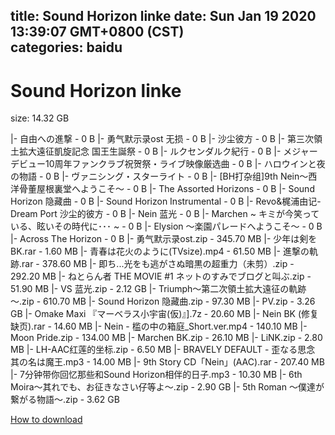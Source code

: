 
title: Sound Horizon linke
date: Sun Jan 19 2020 13:39:07 GMT+0800 (CST)    
categories: baidu
---

# Sound Horizon linke
size: 14.32 GB
 
 
|- 自由への進撃 - 0 B
|- 勇气默示录ost  无损 - 0 B
|- 沙尘彼方 - 0 B
|- 第三次領土拡大遠征凱旋記念 国王生誕祭 - 0 B
|- ルクセンダルク紀行 - 0 B
|- メジャーデビュー10周年ファンクラブ祝贺祭・ライブ映像厳选曲 - 0 B
|- ハロウインと夜の物語 - 0 B
|- ヴァニシング・スターライト - 0 B
|- [BH打杂组]9th Nein～西洋骨董屋根裏堂へようこそ～ - 0 B
|- The Assorted Horizons - 0 B
|- Sound Horizon 隐藏曲 - 0 B
|- Sound Horizon Instrumental - 0 B
|- Revo&梶浦由记-Dream Port  沙尘的彼方 - 0 B
|- Nein 蓝光 - 0 B
|- Marchen ~ キミが今笑っている、眩いその時代に･･･ ~ - 0 B
|- Elysion ～楽園パレードへようこそ～ - 0 B
|- Across The Horizon - 0 B
|- 勇气默示录ost.zip - 345.70 MB
|- 少年は剣を BK.rar - 1.60 MB
|- 青春は花火のように(TVsize).mp4 - 61.50 MB
|- 進撃の軌跡.rar - 378.60 MB
|- 即ち...光をも逃がさぬ暗黒の超重力（未剪）.zip - 292.20 MB
|- ねとらん者 THE MOVIE #1 ネットのすみでブログと叫ぶ.zip - 51.90 MB
|- VS 蓝光.zip - 2.12 GB
|- Triumph～第二次領土拡大遠征の軌跡～.zip - 610.70 MB
|- Sound Horizon 隐藏曲.zip - 97.30 MB
|- PV.zip - 3.26 GB
|- Omake Maxi 『マーベラス小宇宙(仮)』].7z - 20.60 MB
|- Nein BK (修复缺页).rar - 14.60 MB
|- Nein - 槛の中の箱庭_Short.ver.mp4 - 140.10 MB
|- Moon Pride.zip - 134.00 MB
|- Marchen BK.zip - 26.10 MB
|- LiNK.zip - 2.80 MB
|- LH-AAC红莲的坐标.zip - 6.50 MB
|- BRAVELY DEFAULT - 歪なる思念 其の名は魔王.mp3 - 14.00 MB
|- 9th Story CD「Nein」(AAC).rar - 207.40 MB
|- 7分钟带你回忆那些和Sound Horizon相伴的日子.mp3 - 10.30 MB
|- 6th Moira～其れでも、お征きなさい仔等よ～.zip - 2.90 GB
|- 5th Roman ～僕達が繋がる物語～.zip - 3.62 GB

[How to download](https://bpcam.bemobtrk.com/go/2ceec3aa-1ca2-46d6-b9ff-aaa5c184517c?jno=2481)